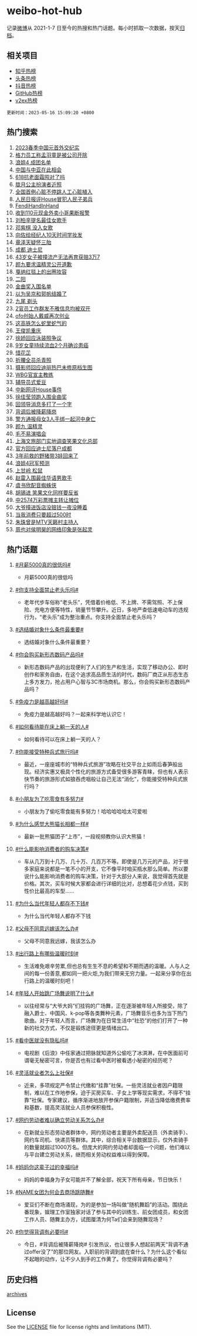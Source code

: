 # weibo-hot-hub

记录[微博](https://www.weibo.com)从 2021-1-7 日至今的热搜和热门话题。每小时抓取一次数据，按天[归档](archives)。

## 相关项目

- [知乎热榜](https://github.com/lonnyzhang423/zhihu-hot-hub)
- [头条热榜](https://github.com/lonnyzhang423/toutiao-hot-hub)
- [抖音热榜](https://github.com/lonnyzhang423/douyin-hot-hub)
- [GitHub热榜](https://github.com/lonnyzhang423/github-hot-hub)
- [v2ex热榜](https://github.com/lonnyzhang423/v2ex-hot-hub)


`更新时间：2023-05-16 15:09:20 +0800`

## 热门搜索

1. [2023春季中国元首外交纪实](https://m.weibo.cn/search?containerid=100103type%3D1%26t%3D10%26q%3D%232023%E6%98%A5%E5%AD%A3%E4%B8%AD%E5%9B%BD%E5%85%83%E9%A6%96%E5%A4%96%E4%BA%A4%E7%BA%AA%E5%AE%9E%23&stream_entry_id=51&isnewpage=1&extparam=seat%3D1%26c_type%3D51%26cate%3D10103%26dgr%3D0%26filter_type%3Drealtimehot%26stream_entry_id%3D51%26pos%3D0%26display_time%3D1684220958%26pre_seqid%3D1684220958986027223163&luicode=10000011&lfid=106003type%253D25%2526t%253D3%2526disable_hot%253D1%2526filter_type%253Drealtimehot)
1. [格力员工称孟羽童是被公司开除](https://m.weibo.cn/search?containerid=100103type%3D1%26t%3D10%26q%3D%23%E6%A0%BC%E5%8A%9B%E5%91%98%E5%B7%A5%E7%A7%B0%E5%AD%9F%E7%BE%BD%E7%AB%A5%E6%98%AF%E8%A2%AB%E5%85%AC%E5%8F%B8%E5%BC%80%E9%99%A4%23&stream_entry_id=31&isnewpage=1&extparam=seat%3D1%26realpos%3D1%26flag%3D1%26pos%3D0%26q%3D%2523%25E6%25A0%25BC%25E5%258A%259B%25E5%2591%2598%25E5%25B7%25A5%25E7%25A7%25B0%25E5%25AD%259F%25E7%25BE%25BD%25E7%25AB%25A5%25E6%2598%25AF%25E8%25A2%25AB%25E5%2585%25AC%25E5%258F%25B8%25E5%25BC%2580%25E9%2599%25A4%2523%26filter_type%3Drealtimehot%26stream_entry_id%3D31%26c_type%3D31%26cate%3D5001%26dgr%3D0%26lcate%3D5001%26band_rank%3D1%26display_time%3D1684220958%26pre_seqid%3D1684220958986027223163&luicode=10000011&lfid=106003type%253D25%2526t%253D3%2526disable_hot%253D1%2526filter_type%253Drealtimehot)
1. [浪姐4 成团名单](https://m.weibo.cn/search?containerid=100103type%3D1%26t%3D10%26q%3D%E6%B5%AA%E5%A7%904+%E6%88%90%E5%9B%A2%E5%90%8D%E5%8D%95&stream_entry_id=31&isnewpage=1&extparam=seat%3D1%26realpos%3D2%26flag%3D1%26pos%3D1%26q%3D%25E6%25B5%25AA%25E5%25A7%25904%2520%25E6%2588%2590%25E5%259B%25A2%25E5%2590%258D%25E5%258D%2595%26filter_type%3Drealtimehot%26stream_entry_id%3D31%26c_type%3D31%26cate%3D5001%26dgr%3D0%26lcate%3D5001%26band_rank%3D2%26display_time%3D1684220958%26pre_seqid%3D1684220958986027223163&luicode=10000011&lfid=106003type%253D25%2526t%253D3%2526disable_hot%253D1%2526filter_type%253Drealtimehot)
1. [中国与中亚在此相会](https://m.weibo.cn/search?containerid=100103type%3D1%26t%3D10%26q%3D%23%E4%B8%AD%E5%9B%BD%E4%B8%8E%E4%B8%AD%E4%BA%9A%E5%9C%A8%E6%AD%A4%E7%9B%B8%E4%BC%9A%23&stream_entry_id=31&isnewpage=1&extparam=seat%3D1%26realpos%3D3%26flag%3D0%26pos%3D2%26q%3D%2523%25E4%25B8%25AD%25E5%259B%25BD%25E4%25B8%258E%25E4%25B8%25AD%25E4%25BA%259A%25E5%259C%25A8%25E6%25AD%25A4%25E7%259B%25B8%25E4%25BC%259A%2523%26filter_type%3Drealtimehot%26stream_entry_id%3D31%26c_type%3D31%26cate%3D5001%26dgr%3D0%26lcate%3D5001%26band_rank%3D3%26display_time%3D1684220958%26pre_seqid%3D1684220958986027223163&luicode=10000011&lfid=106003type%253D25%2526t%253D3%2526disable_hot%253D1%2526filter_type%253Drealtimehot)
1. [618抗老面霜囤对了吗](https://m.weibo.cn/search?containerid=100103type%3D1%26t%3D10%26q%3D%23618%E6%8A%97%E8%80%81%E9%9D%A2%E9%9C%9C%E5%9B%A4%E5%AF%B9%E4%BA%86%E5%90%97%23&stream_entry_id=31&isnewpage=1&extparam=seat%3D1%26pos%3D3%26q%3D%2523618%25E6%258A%2597%25E8%2580%2581%25E9%259D%25A2%25E9%259C%259C%25E5%259B%25A4%25E5%25AF%25B9%25E4%25BA%2586%25E5%2590%2597%2523%26filter_type%3Drealtimehot%26stream_entry_id%3D31%26dgr%3D0%26c_type%3D31%26topic_ad%3D1%26cate%3D5001%26adid%3D188985%26is_ad_pos%3D1%26lcate%3D5001%26band_rank%3D4%26display_time%3D1684220958%26pre_seqid%3D1684220958986027223163&luicode=10000011&lfid=106003type%253D25%2526t%253D3%2526disable_hot%253D1%2526filter_type%253Drealtimehot)
1. [胧月公主扮演者近照](https://m.weibo.cn/search?containerid=100103type%3D1%26t%3D10%26q%3D%23%E8%83%A7%E6%9C%88%E5%85%AC%E4%B8%BB%E6%89%AE%E6%BC%94%E8%80%85%E8%BF%91%E7%85%A7%23&stream_entry_id=31&isnewpage=1&extparam=seat%3D1%26realpos%3D4%26flag%3D2%26pos%3D4%26q%3D%2523%25E8%2583%25A7%25E6%259C%2588%25E5%2585%25AC%25E4%25B8%25BB%25E6%2589%25AE%25E6%25BC%2594%25E8%2580%2585%25E8%25BF%2591%25E7%2585%25A7%2523%26filter_type%3Drealtimehot%26stream_entry_id%3D31%26c_type%3D31%26cate%3D5001%26dgr%3D0%26lcate%3D5001%26band_rank%3D4%26display_time%3D1684220958%26pre_seqid%3D1684220958986027223163&luicode=10000011&lfid=106003type%253D25%2526t%253D3%2526disable_hot%253D1%2526filter_type%253Drealtimehot)
1. [全国首例心脏不停跳人工心脏植入](https://m.weibo.cn/search?containerid=100103type%3D1%26t%3D10%26q%3D%23%E5%85%A8%E5%9B%BD%E9%A6%96%E4%BE%8B%E5%BF%83%E8%84%8F%E4%B8%8D%E5%81%9C%E8%B7%B3%E4%BA%BA%E5%B7%A5%E5%BF%83%E8%84%8F%E6%A4%8D%E5%85%A5%23&stream_entry_id=31&isnewpage=1&extparam=seat%3D1%26realpos%3D5%26flag%3D0%26pos%3D5%26q%3D%2523%25E5%2585%25A8%25E5%259B%25BD%25E9%25A6%2596%25E4%25BE%258B%25E5%25BF%2583%25E8%2584%258F%25E4%25B8%258D%25E5%2581%259C%25E8%25B7%25B3%25E4%25BA%25BA%25E5%25B7%25A5%25E5%25BF%2583%25E8%2584%258F%25E6%25A4%258D%25E5%2585%25A5%2523%26filter_type%3Drealtimehot%26stream_entry_id%3D31%26c_type%3D31%26cate%3D5001%26dgr%3D0%26lcate%3D5001%26band_rank%3D5%26display_time%3D1684220958%26pre_seqid%3D1684220958986027223163&luicode=10000011&lfid=106003type%253D25%2526t%253D3%2526disable_hot%253D1%2526filter_type%253Drealtimehot)
1. [人民日报评House冒犯人民子弟兵](https://m.weibo.cn/search?containerid=100103type%3D1%26t%3D10%26q%3D%23%E4%BA%BA%E6%B0%91%E6%97%A5%E6%8A%A5%E8%AF%84House%E5%86%92%E7%8A%AF%E4%BA%BA%E6%B0%91%E5%AD%90%E5%BC%9F%E5%85%B5%23&stream_entry_id=31&isnewpage=1&extparam=seat%3D1%26realpos%3D6%26flag%3D16%26pos%3D6%26q%3D%2523%25E4%25BA%25BA%25E6%25B0%2591%25E6%2597%25A5%25E6%258A%25A5%25E8%25AF%2584House%25E5%2586%2592%25E7%258A%25AF%25E4%25BA%25BA%25E6%25B0%2591%25E5%25AD%2590%25E5%25BC%259F%25E5%2585%25B5%2523%26filter_type%3Drealtimehot%26stream_entry_id%3D31%26c_type%3D31%26cate%3D5001%26dgr%3D0%26lcate%3D5001%26band_rank%3D6%26display_time%3D1684220958%26pre_seqid%3D1684220958986027223163&luicode=10000011&lfid=106003type%253D25%2526t%253D3%2526disable_hot%253D1%2526filter_type%253Drealtimehot)
1. [FendiHandInHand](https://m.weibo.cn/search?containerid=100103type%3D1%26t%3D10%26q%3D%23FendiHandInHand%23&stream_entry_id=31&isnewpage=1&extparam=seat%3D1%26pos%3D7%26q%3D%2523FendiHandInHand%2523%26filter_type%3Drealtimehot%26stream_entry_id%3D31%26dgr%3D0%26c_type%3D31%26topic_ad%3D1%26cate%3D5001%26adid%3D188965%26is_ad_pos%3D1%26lcate%3D5001%26band_rank%3D7%26display_time%3D1684220958%26pre_seqid%3D1684220958986027223163&luicode=10000011&lfid=106003type%253D25%2526t%253D3%2526disable_hot%253D1%2526filter_type%253Drealtimehot)
1. [收到110元现金外卖小哥果断报警](https://m.weibo.cn/search?containerid=100103type%3D1%26t%3D10%26q%3D%23%E6%94%B6%E5%88%B0110%E5%85%83%E7%8E%B0%E9%87%91%E5%A4%96%E5%8D%96%E5%B0%8F%E5%93%A5%E6%9E%9C%E6%96%AD%E6%8A%A5%E8%AD%A6%23&stream_entry_id=31&isnewpage=1&extparam=seat%3D1%26realpos%3D7%26flag%3D0%26pos%3D8%26q%3D%2523%25E6%2594%25B6%25E5%2588%25B0110%25E5%2585%2583%25E7%258E%25B0%25E9%2587%2591%25E5%25A4%2596%25E5%258D%2596%25E5%25B0%258F%25E5%2593%25A5%25E6%259E%259C%25E6%2596%25AD%25E6%258A%25A5%25E8%25AD%25A6%2523%26filter_type%3Drealtimehot%26stream_entry_id%3D31%26c_type%3D31%26cate%3D5001%26dgr%3D0%26lcate%3D5001%26band_rank%3D7%26display_time%3D1684220958%26pre_seqid%3D1684220958986027223163&luicode=10000011&lfid=106003type%253D25%2526t%253D3%2526disable_hot%253D1%2526filter_type%253Drealtimehot)
1. [刘柏辛提名最佳女歌手](https://m.weibo.cn/search?containerid=100103type%3D1%26t%3D10%26q%3D%E5%88%98%E6%9F%8F%E8%BE%9B%E6%8F%90%E5%90%8D%E6%9C%80%E4%BD%B3%E5%A5%B3%E6%AD%8C%E6%89%8B&stream_entry_id=31&isnewpage=1&extparam=seat%3D1%26realpos%3D8%26flag%3D1%26pos%3D9%26q%3D%25E5%2588%2598%25E6%259F%258F%25E8%25BE%259B%25E6%258F%2590%25E5%2590%258D%25E6%259C%2580%25E4%25BD%25B3%25E5%25A5%25B3%25E6%25AD%258C%25E6%2589%258B%26filter_type%3Drealtimehot%26stream_entry_id%3D31%26c_type%3D31%26cate%3D5001%26dgr%3D0%26lcate%3D5001%26band_rank%3D8%26display_time%3D1684220958%26pre_seqid%3D1684220958986027223163&luicode=10000011&lfid=106003type%253D25%2526t%253D3%2526disable_hot%253D1%2526filter_type%253Drealtimehot)
1. [邓紫棋 没入女歌](https://m.weibo.cn/search?containerid=100103type%3D1%26t%3D10%26q%3D%E9%82%93%E7%B4%AB%E6%A3%8B+%E6%B2%A1%E5%85%A5%E5%A5%B3%E6%AD%8C&stream_entry_id=31&isnewpage=1&extparam=seat%3D1%26realpos%3D9%26flag%3D1%26pos%3D10%26q%3D%25E9%2582%2593%25E7%25B4%25AB%25E6%25A3%258B%2520%25E6%25B2%25A1%25E5%2585%25A5%25E5%25A5%25B3%25E6%25AD%258C%26filter_type%3Drealtimehot%26stream_entry_id%3D31%26c_type%3D31%26cate%3D5001%26dgr%3D0%26lcate%3D5001%26band_rank%3D9%26display_time%3D1684220958%26pre_seqid%3D1684220958986027223163&luicode=10000011&lfid=106003type%253D25%2526t%253D3%2526disable_hot%253D1%2526filter_type%253Drealtimehot)
1. [向佐给经纪人10天时间学妆发](https://m.weibo.cn/search?containerid=100103type%3D1%26t%3D10%26q%3D%23%E5%90%91%E4%BD%90%E7%BB%99%E7%BB%8F%E7%BA%AA%E4%BA%BA10%E5%A4%A9%E6%97%B6%E9%97%B4%E5%AD%A6%E5%A6%86%E5%8F%91%23&stream_entry_id=31&isnewpage=1&extparam=seat%3D1%26realpos%3D10%26flag%3D0%26pos%3D11%26q%3D%2523%25E5%2590%2591%25E4%25BD%2590%25E7%25BB%2599%25E7%25BB%258F%25E7%25BA%25AA%25E4%25BA%25BA10%25E5%25A4%25A9%25E6%2597%25B6%25E9%2597%25B4%25E5%25AD%25A6%25E5%25A6%2586%25E5%258F%2591%2523%26filter_type%3Drealtimehot%26stream_entry_id%3D31%26c_type%3D31%26cate%3D5001%26dgr%3D0%26lcate%3D5001%26band_rank%3D10%26display_time%3D1684220958%26pre_seqid%3D1684220958986027223163&luicode=10000011&lfid=106003type%253D25%2526t%253D3%2526disable_hot%253D1%2526filter_type%253Drealtimehot)
1. [章泽天疑怀三胎](https://m.weibo.cn/search?containerid=100103type%3D1%26t%3D10%26q%3D%23%E7%AB%A0%E6%B3%BD%E5%A4%A9%E7%96%91%E6%80%80%E4%B8%89%E8%83%8E%23&stream_entry_id=31&isnewpage=1&extparam=seat%3D1%26realpos%3D11%26flag%3D1%26pos%3D12%26q%3D%2523%25E7%25AB%25A0%25E6%25B3%25BD%25E5%25A4%25A9%25E7%2596%2591%25E6%2580%2580%25E4%25B8%2589%25E8%2583%258E%2523%26filter_type%3Drealtimehot%26stream_entry_id%3D31%26c_type%3D31%26cate%3D5001%26dgr%3D0%26lcate%3D5001%26band_rank%3D11%26display_time%3D1684220958%26pre_seqid%3D1684220958986027223163&luicode=10000011&lfid=106003type%253D25%2526t%253D3%2526disable_hot%253D1%2526filter_type%253Drealtimehot)
1. [成都 迪士尼](https://m.weibo.cn/search?containerid=100103type%3D1%26t%3D10%26q%3D%E6%88%90%E9%83%BD+%E8%BF%AA%E5%A3%AB%E5%B0%BC&stream_entry_id=31&isnewpage=1&extparam=seat%3D1%26realpos%3D12%26flag%3D2%26pos%3D13%26q%3D%25E6%2588%2590%25E9%2583%25BD%2520%25E8%25BF%25AA%25E5%25A3%25AB%25E5%25B0%25BC%26filter_type%3Drealtimehot%26stream_entry_id%3D31%26c_type%3D31%26cate%3D5001%26dgr%3D0%26lcate%3D5001%26band_rank%3D12%26display_time%3D1684220958%26pre_seqid%3D1684220958986027223163&luicode=10000011&lfid=106003type%253D25%2526t%253D3%2526disable_hot%253D1%2526filter_type%253Drealtimehot)
1. [43岁女子被撞流产无法再育获赔3万7](https://m.weibo.cn/search?containerid=100103type%3D1%26t%3D10%26q%3D%2343%E5%B2%81%E5%A5%B3%E5%AD%90%E8%A2%AB%E6%92%9E%E6%B5%81%E4%BA%A7%E6%97%A0%E6%B3%95%E5%86%8D%E8%82%B2%E8%8E%B7%E8%B5%943%E4%B8%877%23&stream_entry_id=31&isnewpage=1&extparam=seat%3D1%26realpos%3D13%26flag%3D1%26pos%3D14%26q%3D%252343%25E5%25B2%2581%25E5%25A5%25B3%25E5%25AD%2590%25E8%25A2%25AB%25E6%2592%259E%25E6%25B5%2581%25E4%25BA%25A7%25E6%2597%25A0%25E6%25B3%2595%25E5%2586%258D%25E8%2582%25B2%25E8%258E%25B7%25E8%25B5%25943%25E4%25B8%25877%2523%26filter_type%3Drealtimehot%26stream_entry_id%3D31%26c_type%3D31%26cate%3D5001%26dgr%3D0%26lcate%3D5001%26band_rank%3D13%26display_time%3D1684220958%26pre_seqid%3D1684220958986027223163&luicode=10000011&lfid=106003type%253D25%2526t%253D3%2526disable_hot%253D1%2526filter_type%253Drealtimehot)
1. [颜九要求温精灵公开道歉](https://m.weibo.cn/search?containerid=100103type%3D1%26t%3D10%26q%3D%23%E9%A2%9C%E4%B9%9D%E8%A6%81%E6%B1%82%E6%B8%A9%E7%B2%BE%E7%81%B5%E5%85%AC%E5%BC%80%E9%81%93%E6%AD%89%23&stream_entry_id=31&isnewpage=1&extparam=seat%3D1%26realpos%3D14%26flag%3D0%26pos%3D15%26q%3D%2523%25E9%25A2%259C%25E4%25B9%259D%25E8%25A6%2581%25E6%25B1%2582%25E6%25B8%25A9%25E7%25B2%25BE%25E7%2581%25B5%25E5%2585%25AC%25E5%25BC%2580%25E9%2581%2593%25E6%25AD%2589%2523%26filter_type%3Drealtimehot%26stream_entry_id%3D31%26c_type%3D31%26cate%3D5001%26dgr%3D0%26lcate%3D5001%26band_rank%3D14%26display_time%3D1684220958%26pre_seqid%3D1684220958986027223163&luicode=10000011&lfid=106003type%253D25%2526t%253D3%2526disable_hot%253D1%2526filter_type%253Drealtimehot)
1. [戛纳红毯上的出圈妆容](https://m.weibo.cn/search?containerid=100103type%3D1%26t%3D10%26q%3D%23%E6%88%9B%E7%BA%B3%E7%BA%A2%E6%AF%AF%E4%B8%8A%E7%9A%84%E5%87%BA%E5%9C%88%E5%A6%86%E5%AE%B9%23&stream_entry_id=31&isnewpage=1&extparam=seat%3D1%26realpos%3D15%26flag%3D0%26pos%3D16%26q%3D%2523%25E6%2588%259B%25E7%25BA%25B3%25E7%25BA%25A2%25E6%25AF%25AF%25E4%25B8%258A%25E7%259A%2584%25E5%2587%25BA%25E5%259C%2588%25E5%25A6%2586%25E5%25AE%25B9%2523%26filter_type%3Drealtimehot%26stream_entry_id%3D31%26c_type%3D31%26cate%3D5001%26adid%3D189407%26dgr%3D0%26lcate%3D5001%26band_rank%3D15%26display_time%3D1684220958%26pre_seqid%3D1684220958986027223163&luicode=10000011&lfid=106003type%253D25%2526t%253D3%2526disable_hot%253D1%2526filter_type%253Drealtimehot)
1. [二阳](https://m.weibo.cn/search?containerid=100103type%3D1%26t%3D10%26q%3D%E4%BA%8C%E9%98%B3&stream_entry_id=31&isnewpage=1&extparam=seat%3D1%26realpos%3D16%26flag%3D0%26pos%3D17%26q%3D%25E4%25BA%258C%25E9%2598%25B3%26filter_type%3Drealtimehot%26stream_entry_id%3D31%26c_type%3D31%26cate%3D5001%26dgr%3D0%26lcate%3D5001%26band_rank%3D16%26display_time%3D1684220958%26pre_seqid%3D1684220958986027223163&luicode=10000011&lfid=106003type%253D25%2526t%253D3%2526disable_hot%253D1%2526filter_type%253Drealtimehot)
1. [金曲奖入围名单](https://m.weibo.cn/search?containerid=100103type%3D1%26t%3D10%26q%3D%E9%87%91%E6%9B%B2%E5%A5%96%E5%85%A5%E5%9B%B4%E5%90%8D%E5%8D%95&stream_entry_id=31&isnewpage=1&extparam=seat%3D1%26realpos%3D17%26flag%3D0%26pos%3D18%26q%3D%25E9%2587%2591%25E6%259B%25B2%25E5%25A5%2596%25E5%2585%25A5%25E5%259B%25B4%25E5%2590%258D%25E5%258D%2595%26filter_type%3Drealtimehot%26stream_entry_id%3D31%26c_type%3D31%26cate%3D5001%26dgr%3D0%26lcate%3D5001%26band_rank%3D17%26display_time%3D1684220958%26pre_seqid%3D1684220958986027223163&luicode=10000011&lfid=106003type%253D25%2526t%253D3%2526disable_hot%253D1%2526filter_type%253Drealtimehot)
1. [以为吴京和郭帆结婚了](https://m.weibo.cn/search?containerid=100103type%3D1%26t%3D10%26q%3D%23%E4%BB%A5%E4%B8%BA%E5%90%B4%E4%BA%AC%E5%92%8C%E9%83%AD%E5%B8%86%E7%BB%93%E5%A9%9A%E4%BA%86%23&stream_entry_id=31&isnewpage=1&extparam=seat%3D1%26realpos%3D18%26flag%3D0%26pos%3D19%26q%3D%2523%25E4%25BB%25A5%25E4%25B8%25BA%25E5%2590%25B4%25E4%25BA%25AC%25E5%2592%258C%25E9%2583%25AD%25E5%25B8%2586%25E7%25BB%2593%25E5%25A9%259A%25E4%25BA%2586%2523%26filter_type%3Drealtimehot%26stream_entry_id%3D31%26c_type%3D31%26cate%3D5001%26dgr%3D0%26lcate%3D5001%26band_rank%3D18%26display_time%3D1684220958%26pre_seqid%3D1684220958986027223163&luicode=10000011&lfid=106003type%253D25%2526t%253D3%2526disable_hot%253D1%2526filter_type%253Drealtimehot)
1. [九尾 剃头](https://m.weibo.cn/search?containerid=100103type%3D1%26t%3D10%26q%3D%E4%B9%9D%E5%B0%BE+%E5%89%83%E5%A4%B4&stream_entry_id=31&isnewpage=1&extparam=seat%3D1%26realpos%3D19%26flag%3D0%26pos%3D20%26q%3D%25E4%25B9%259D%25E5%25B0%25BE%2520%25E5%2589%2583%25E5%25A4%25B4%26filter_type%3Drealtimehot%26stream_entry_id%3D31%26c_type%3D31%26cate%3D5001%26dgr%3D0%26lcate%3D5001%26band_rank%3D19%26display_time%3D1684220958%26pre_seqid%3D1684220958986027223163&luicode=10000011&lfid=106003type%253D25%2526t%253D3%2526disable_hot%253D1%2526filter_type%253Drealtimehot)
1. [2官员工作群发不雅信息均被双开](https://m.weibo.cn/search?containerid=100103type%3D1%26t%3D10%26q%3D%232%E5%AE%98%E5%91%98%E5%B7%A5%E4%BD%9C%E7%BE%A4%E5%8F%91%E4%B8%8D%E9%9B%85%E4%BF%A1%E6%81%AF%E5%9D%87%E8%A2%AB%E5%8F%8C%E5%BC%80%23&stream_entry_id=31&isnewpage=1&extparam=seat%3D1%26realpos%3D20%26flag%3D0%26pos%3D21%26q%3D%25232%25E5%25AE%2598%25E5%2591%2598%25E5%25B7%25A5%25E4%25BD%259C%25E7%25BE%25A4%25E5%258F%2591%25E4%25B8%258D%25E9%259B%2585%25E4%25BF%25A1%25E6%2581%25AF%25E5%259D%2587%25E8%25A2%25AB%25E5%258F%258C%25E5%25BC%2580%2523%26filter_type%3Drealtimehot%26stream_entry_id%3D31%26c_type%3D31%26cate%3D5001%26dgr%3D0%26lcate%3D5001%26band_rank%3D20%26display_time%3D1684220958%26pre_seqid%3D1684220958986027223163&luicode=10000011&lfid=106003type%253D25%2526t%253D3%2526disable_hot%253D1%2526filter_type%253Drealtimehot)
1. [ofo创始人戴威再次创业](https://m.weibo.cn/search?containerid=100103type%3D1%26t%3D10%26q%3D%23ofo%E5%88%9B%E5%A7%8B%E4%BA%BA%E6%88%B4%E5%A8%81%E5%86%8D%E6%AC%A1%E5%88%9B%E4%B8%9A%23&stream_entry_id=31&isnewpage=1&extparam=seat%3D1%26realpos%3D21%26flag%3D1%26pos%3D22%26q%3D%2523ofo%25E5%2588%259B%25E5%25A7%258B%25E4%25BA%25BA%25E6%2588%25B4%25E5%25A8%2581%25E5%2586%258D%25E6%25AC%25A1%25E5%2588%259B%25E4%25B8%259A%2523%26filter_type%3Drealtimehot%26stream_entry_id%3D31%26c_type%3D31%26cate%3D5001%26dgr%3D0%26lcate%3D5001%26band_rank%3D21%26display_time%3D1684220958%26pre_seqid%3D1684220958986027223163&luicode=10000011&lfid=106003type%253D25%2526t%253D3%2526disable_hot%253D1%2526filter_type%253Drealtimehot)
1. [这高铁怎么蛇里蛇气的](https://m.weibo.cn/search?containerid=100103type%3D1%26t%3D10%26q%3D%23%E8%BF%99%E9%AB%98%E9%93%81%E6%80%8E%E4%B9%88%E8%9B%87%E9%87%8C%E8%9B%87%E6%B0%94%E7%9A%84%23&stream_entry_id=31&isnewpage=1&extparam=seat%3D1%26realpos%3D22%26flag%3D2%26pos%3D23%26q%3D%2523%25E8%25BF%2599%25E9%25AB%2598%25E9%2593%2581%25E6%2580%258E%25E4%25B9%2588%25E8%259B%2587%25E9%2587%258C%25E8%259B%2587%25E6%25B0%2594%25E7%259A%2584%2523%26filter_type%3Drealtimehot%26stream_entry_id%3D31%26c_type%3D31%26cate%3D5001%26dgr%3D0%26lcate%3D5001%26band_rank%3D22%26display_time%3D1684220958%26pre_seqid%3D1684220958986027223163&luicode=10000011&lfid=106003type%253D25%2526t%253D3%2526disable_hot%253D1%2526filter_type%253Drealtimehot)
1. [王俊凯重庆](https://m.weibo.cn/search?containerid=100103type%3D1%26t%3D10%26q%3D%23%E7%8E%8B%E4%BF%8A%E5%87%AF%E9%87%8D%E5%BA%86%23&stream_entry_id=31&isnewpage=1&extparam=seat%3D1%26realpos%3D23%26flag%3D1%26pos%3D24%26q%3D%2523%25E7%258E%258B%25E4%25BF%258A%25E5%2587%25AF%25E9%2587%258D%25E5%25BA%2586%2523%26filter_type%3Drealtimehot%26stream_entry_id%3D31%26c_type%3D31%26cate%3D5001%26dgr%3D0%26lcate%3D5001%26band_rank%3D23%26display_time%3D1684220958%26pre_seqid%3D1684220958986027223163&luicode=10000011&lfid=106003type%253D25%2526t%253D3%2526disable_hot%253D1%2526filter_type%253Drealtimehot)
1. [徐娇回应泳装照争议](https://m.weibo.cn/search?containerid=100103type%3D1%26t%3D10%26q%3D%23%E5%BE%90%E5%A8%87%E5%9B%9E%E5%BA%94%E6%B3%B3%E8%A3%85%E7%85%A7%E4%BA%89%E8%AE%AE%23&stream_entry_id=31&isnewpage=1&extparam=seat%3D1%26realpos%3D24%26flag%3D1%26pos%3D25%26q%3D%2523%25E5%25BE%2590%25E5%25A8%2587%25E5%259B%259E%25E5%25BA%2594%25E6%25B3%25B3%25E8%25A3%2585%25E7%2585%25A7%25E4%25BA%2589%25E8%25AE%25AE%2523%26filter_type%3Drealtimehot%26stream_entry_id%3D31%26c_type%3D31%26cate%3D5001%26dgr%3D0%26lcate%3D5001%26band_rank%3D24%26display_time%3D1684220958%26pre_seqid%3D1684220958986027223163&luicode=10000011&lfid=106003type%253D25%2526t%253D3%2526disable_hot%253D1%2526filter_type%253Drealtimehot)
1. [9岁女童持续流血2个月确诊患癌](https://m.weibo.cn/search?containerid=100103type%3D1%26t%3D10%26q%3D%239%E5%B2%81%E5%A5%B3%E7%AB%A5%E6%8C%81%E7%BB%AD%E6%B5%81%E8%A1%802%E4%B8%AA%E6%9C%88%E7%A1%AE%E8%AF%8A%E6%82%A3%E7%99%8C%23&stream_entry_id=31&isnewpage=1&extparam=seat%3D1%26realpos%3D25%26flag%3D1%26pos%3D26%26q%3D%25239%25E5%25B2%2581%25E5%25A5%25B3%25E7%25AB%25A5%25E6%258C%2581%25E7%25BB%25AD%25E6%25B5%2581%25E8%25A1%25802%25E4%25B8%25AA%25E6%259C%2588%25E7%25A1%25AE%25E8%25AF%258A%25E6%2582%25A3%25E7%2599%258C%2523%26filter_type%3Drealtimehot%26stream_entry_id%3D31%26c_type%3D31%26cate%3D5001%26dgr%3D0%26lcate%3D5001%26band_rank%3D25%26display_time%3D1684220958%26pre_seqid%3D1684220958986027223163&luicode=10000011&lfid=106003type%253D25%2526t%253D3%2526disable_hot%253D1%2526filter_type%253Drealtimehot)
1. [惜花芷](https://m.weibo.cn/search?containerid=100103type%3D1%26t%3D10%26q%3D%E6%83%9C%E8%8A%B1%E8%8A%B7&stream_entry_id=31&isnewpage=1&extparam=seat%3D1%26realpos%3D26%26flag%3D1%26pos%3D27%26q%3D%25E6%2583%259C%25E8%258A%25B1%25E8%258A%25B7%26filter_type%3Drealtimehot%26stream_entry_id%3D31%26c_type%3D31%26cate%3D5001%26dgr%3D0%26lcate%3D5001%26band_rank%3D26%26display_time%3D1684220958%26pre_seqid%3D1684220958986027223163&luicode=10000011&lfid=106003type%253D25%2526t%253D3%2526disable_hot%253D1%2526filter_type%253Drealtimehot)
1. [折腰全员杀青照](https://m.weibo.cn/search?containerid=100103type%3D1%26t%3D10%26q%3D%23%E6%8A%98%E8%85%B0%E5%85%A8%E5%91%98%E6%9D%80%E9%9D%92%E7%85%A7%23&stream_entry_id=31&isnewpage=1&extparam=seat%3D1%26realpos%3D27%26flag%3D1%26pos%3D28%26q%3D%2523%25E6%258A%2598%25E8%2585%25B0%25E5%2585%25A8%25E5%2591%2598%25E6%259D%2580%25E9%259D%2592%25E7%2585%25A7%2523%26filter_type%3Drealtimehot%26stream_entry_id%3D31%26c_type%3D31%26cate%3D5001%26dgr%3D0%26lcate%3D5001%26band_rank%3D27%26display_time%3D1684220958%26pre_seqid%3D1684220958986027223163&luicode=10000011&lfid=106003type%253D25%2526t%253D3%2526disable_hot%253D1%2526filter_type%253Drealtimehot)
1. [摄影师回应迪丽热巴未修原档生图](https://m.weibo.cn/search?containerid=100103type%3D1%26t%3D10%26q%3D%23%E6%91%84%E5%BD%B1%E5%B8%88%E5%9B%9E%E5%BA%94%E8%BF%AA%E4%B8%BD%E7%83%AD%E5%B7%B4%E6%9C%AA%E4%BF%AE%E5%8E%9F%E6%A1%A3%E7%94%9F%E5%9B%BE%23&stream_entry_id=31&isnewpage=1&extparam=seat%3D1%26realpos%3D28%26flag%3D0%26pos%3D29%26q%3D%2523%25E6%2591%2584%25E5%25BD%25B1%25E5%25B8%2588%25E5%259B%259E%25E5%25BA%2594%25E8%25BF%25AA%25E4%25B8%25BD%25E7%2583%25AD%25E5%25B7%25B4%25E6%259C%25AA%25E4%25BF%25AE%25E5%258E%259F%25E6%25A1%25A3%25E7%2594%259F%25E5%259B%25BE%2523%26filter_type%3Drealtimehot%26stream_entry_id%3D31%26c_type%3D31%26cate%3D5001%26dgr%3D0%26lcate%3D5001%26band_rank%3D28%26display_time%3D1684220958%26pre_seqid%3D1684220958986027223163&luicode=10000011&lfid=106003type%253D25%2526t%253D3%2526disable_hot%253D1%2526filter_type%253Drealtimehot)
1. [WBG官宣主教练](https://m.weibo.cn/search?containerid=100103type%3D1%26t%3D10%26q%3D%23WBG%E5%AE%98%E5%AE%A3%E4%B8%BB%E6%95%99%E7%BB%83%23&stream_entry_id=31&isnewpage=1&extparam=seat%3D1%26realpos%3D29%26flag%3D0%26pos%3D30%26q%3D%2523WBG%25E5%25AE%2598%25E5%25AE%25A3%25E4%25B8%25BB%25E6%2595%2599%25E7%25BB%2583%2523%26filter_type%3Drealtimehot%26stream_entry_id%3D31%26c_type%3D31%26cate%3D5001%26dgr%3D0%26lcate%3D5001%26band_rank%3D29%26display_time%3D1684220958%26pre_seqid%3D1684220958986027223163&luicode=10000011&lfid=106003type%253D25%2526t%253D3%2526disable_hot%253D1%2526filter_type%253Drealtimehot)
1. [辅导员式爱豆](https://m.weibo.cn/search?containerid=100103type%3D1%26t%3D10%26q%3D%23%E8%BE%85%E5%AF%BC%E5%91%98%E5%BC%8F%E7%88%B1%E8%B1%86%23&stream_entry_id=31&isnewpage=1&extparam=seat%3D1%26realpos%3D30%26flag%3D0%26pos%3D31%26q%3D%2523%25E8%25BE%2585%25E5%25AF%25BC%25E5%2591%2598%25E5%25BC%258F%25E7%2588%25B1%25E8%25B1%2586%2523%26filter_type%3Drealtimehot%26stream_entry_id%3D31%26c_type%3D31%26cate%3D5001%26dgr%3D0%26lcate%3D5001%26band_rank%3D30%26display_time%3D1684220958%26pre_seqid%3D1684220958986027223163&luicode=10000011&lfid=106003type%253D25%2526t%253D3%2526disable_hot%253D1%2526filter_type%253Drealtimehot)
1. [中新网评House事件](https://m.weibo.cn/search?containerid=100103type%3D1%26t%3D10%26q%3D%23%E4%B8%AD%E6%96%B0%E7%BD%91%E8%AF%84House%E4%BA%8B%E4%BB%B6%23&stream_entry_id=31&isnewpage=1&extparam=seat%3D1%26realpos%3D31%26flag%3D1%26pos%3D32%26q%3D%2523%25E4%25B8%25AD%25E6%2596%25B0%25E7%25BD%2591%25E8%25AF%2584House%25E4%25BA%258B%25E4%25BB%25B6%2523%26filter_type%3Drealtimehot%26stream_entry_id%3D31%26c_type%3D31%26cate%3D5001%26dgr%3D0%26lcate%3D5001%26band_rank%3D31%26display_time%3D1684220958%26pre_seqid%3D1684220958986027223163&luicode=10000011&lfid=106003type%253D25%2526t%253D3%2526disable_hot%253D1%2526filter_type%253Drealtimehot)
1. [徐佳莹领跑入围金曲奖](https://m.weibo.cn/search?containerid=100103type%3D1%26t%3D10%26q%3D%E5%BE%90%E4%BD%B3%E8%8E%B9%E9%A2%86%E8%B7%91%E5%85%A5%E5%9B%B4%E9%87%91%E6%9B%B2%E5%A5%96&stream_entry_id=31&isnewpage=1&extparam=seat%3D1%26realpos%3D32%26flag%3D1%26pos%3D33%26q%3D%25E5%25BE%2590%25E4%25BD%25B3%25E8%258E%25B9%25E9%25A2%2586%25E8%25B7%2591%25E5%2585%25A5%25E5%259B%25B4%25E9%2587%2591%25E6%259B%25B2%25E5%25A5%2596%26filter_type%3Drealtimehot%26stream_entry_id%3D31%26c_type%3D31%26cate%3D5001%26dgr%3D0%26lcate%3D5001%26band_rank%3D32%26display_time%3D1684220958%26pre_seqid%3D1684220958986027223163&luicode=10000011&lfid=106003type%253D25%2526t%253D3%2526disable_hot%253D1%2526filter_type%253Drealtimehot)
1. [回领导消息多打了一个字](https://m.weibo.cn/search?containerid=100103type%3D1%26t%3D10%26q%3D%23%E5%9B%9E%E9%A2%86%E5%AF%BC%E6%B6%88%E6%81%AF%E5%A4%9A%E6%89%93%E4%BA%86%E4%B8%80%E4%B8%AA%E5%AD%97%23&stream_entry_id=31&isnewpage=1&extparam=seat%3D1%26realpos%3D33%26flag%3D0%26pos%3D34%26q%3D%2523%25E5%259B%259E%25E9%25A2%2586%25E5%25AF%25BC%25E6%25B6%2588%25E6%2581%25AF%25E5%25A4%259A%25E6%2589%2593%25E4%25BA%2586%25E4%25B8%2580%25E4%25B8%25AA%25E5%25AD%2597%2523%26filter_type%3Drealtimehot%26stream_entry_id%3D31%26c_type%3D31%26cate%3D5001%26dgr%3D0%26lcate%3D5001%26band_rank%3D33%26display_time%3D1684220958%26pre_seqid%3D1684220958986027223163&luicode=10000011&lfid=106003type%253D25%2526t%253D3%2526disable_hot%253D1%2526filter_type%253Drealtimehot)
1. [背调后被降薪降岗](https://m.weibo.cn/search?containerid=100103type%3D1%26t%3D10%26q%3D%23%E8%83%8C%E8%B0%83%E5%90%8E%E8%A2%AB%E9%99%8D%E8%96%AA%E9%99%8D%E5%B2%97%23&stream_entry_id=31&isnewpage=1&extparam=seat%3D1%26realpos%3D34%26flag%3D0%26pos%3D35%26q%3D%2523%25E8%2583%258C%25E8%25B0%2583%25E5%2590%258E%25E8%25A2%25AB%25E9%2599%258D%25E8%2596%25AA%25E9%2599%258D%25E5%25B2%2597%2523%26filter_type%3Drealtimehot%26stream_entry_id%3D31%26c_type%3D31%26cate%3D5001%26dgr%3D0%26lcate%3D5001%26band_rank%3D34%26display_time%3D1684220958%26pre_seqid%3D1684220958986027223163&luicode=10000011&lfid=106003type%253D25%2526t%253D3%2526disable_hot%253D1%2526filter_type%253Drealtimehot)
1. [警方通报母女3人手绑一起河中身亡](https://m.weibo.cn/search?containerid=100103type%3D1%26t%3D10%26q%3D%23%E8%AD%A6%E6%96%B9%E9%80%9A%E6%8A%A5%E6%AF%8D%E5%A5%B33%E4%BA%BA%E6%89%8B%E7%BB%91%E4%B8%80%E8%B5%B7%E6%B2%B3%E4%B8%AD%E8%BA%AB%E4%BA%A1%23&stream_entry_id=31&isnewpage=1&extparam=seat%3D1%26realpos%3D35%26flag%3D0%26pos%3D36%26q%3D%2523%25E8%25AD%25A6%25E6%2596%25B9%25E9%2580%259A%25E6%258A%25A5%25E6%25AF%258D%25E5%25A5%25B33%25E4%25BA%25BA%25E6%2589%258B%25E7%25BB%2591%25E4%25B8%2580%25E8%25B5%25B7%25E6%25B2%25B3%25E4%25B8%25AD%25E8%25BA%25AB%25E4%25BA%25A1%2523%26filter_type%3Drealtimehot%26stream_entry_id%3D31%26c_type%3D31%26cate%3D5001%26dgr%3D0%26lcate%3D5001%26band_rank%3D35%26display_time%3D1684220958%26pre_seqid%3D1684220958986027223163&luicode=10000011&lfid=106003type%253D25%2526t%253D3%2526disable_hot%253D1%2526filter_type%253Drealtimehot)
1. [颜九 温精灵](https://m.weibo.cn/search?containerid=100103type%3D1%26t%3D10%26q%3D%E9%A2%9C%E4%B9%9D+%E6%B8%A9%E7%B2%BE%E7%81%B5&stream_entry_id=31&isnewpage=1&extparam=seat%3D1%26realpos%3D36%26flag%3D0%26pos%3D37%26q%3D%25E9%25A2%259C%25E4%25B9%259D%2520%25E6%25B8%25A9%25E7%25B2%25BE%25E7%2581%25B5%26filter_type%3Drealtimehot%26stream_entry_id%3D31%26c_type%3D31%26cate%3D5001%26dgr%3D0%26lcate%3D5001%26band_rank%3D36%26display_time%3D1684220958%26pre_seqid%3D1684220958986027223163&luicode=10000011&lfid=106003type%253D25%2526t%253D3%2526disable_hot%253D1%2526filter_type%253Drealtimehot)
1. [毛不易演唱会](https://m.weibo.cn/search?containerid=100103type%3D1%26t%3D10%26q%3D%E6%AF%9B%E4%B8%8D%E6%98%93%E6%BC%94%E5%94%B1%E4%BC%9A&stream_entry_id=31&isnewpage=1&extparam=seat%3D1%26realpos%3D37%26flag%3D1%26pos%3D38%26q%3D%25E6%25AF%259B%25E4%25B8%258D%25E6%2598%2593%25E6%25BC%2594%25E5%2594%25B1%25E4%25BC%259A%26filter_type%3Drealtimehot%26stream_entry_id%3D31%26c_type%3D31%26cate%3D5001%26dgr%3D0%26lcate%3D5001%26band_rank%3D37%26display_time%3D1684220958%26pre_seqid%3D1684220958986027223163&luicode=10000011&lfid=106003type%253D25%2526t%253D3%2526disable_hot%253D1%2526filter_type%253Drealtimehot)
1. [上海文旅部门实地调查笑果文化总部](https://m.weibo.cn/search?containerid=100103type%3D1%26t%3D10%26q%3D%23%E4%B8%8A%E6%B5%B7%E6%96%87%E6%97%85%E9%83%A8%E9%97%A8%E5%AE%9E%E5%9C%B0%E8%B0%83%E6%9F%A5%E7%AC%91%E6%9E%9C%E6%96%87%E5%8C%96%E6%80%BB%E9%83%A8%23&stream_entry_id=31&isnewpage=1&extparam=seat%3D1%26realpos%3D38%26flag%3D0%26pos%3D39%26q%3D%2523%25E4%25B8%258A%25E6%25B5%25B7%25E6%2596%2587%25E6%2597%2585%25E9%2583%25A8%25E9%2597%25A8%25E5%25AE%259E%25E5%259C%25B0%25E8%25B0%2583%25E6%259F%25A5%25E7%25AC%2591%25E6%259E%259C%25E6%2596%2587%25E5%258C%2596%25E6%2580%25BB%25E9%2583%25A8%2523%26filter_type%3Drealtimehot%26stream_entry_id%3D31%26c_type%3D31%26cate%3D5001%26dgr%3D0%26lcate%3D5001%26band_rank%3D38%26display_time%3D1684220958%26pre_seqid%3D1684220958986027223163&luicode=10000011&lfid=106003type%253D25%2526t%253D3%2526disable_hot%253D1%2526filter_type%253Drealtimehot)
1. [官方回应迪士尼落户成都](https://m.weibo.cn/search?containerid=100103type%3D1%26t%3D10%26q%3D%23%E5%AE%98%E6%96%B9%E5%9B%9E%E5%BA%94%E8%BF%AA%E5%A3%AB%E5%B0%BC%E8%90%BD%E6%88%B7%E6%88%90%E9%83%BD%23&stream_entry_id=31&isnewpage=1&extparam=seat%3D1%26realpos%3D39%26flag%3D0%26pos%3D40%26q%3D%2523%25E5%25AE%2598%25E6%2596%25B9%25E5%259B%259E%25E5%25BA%2594%25E8%25BF%25AA%25E5%25A3%25AB%25E5%25B0%25BC%25E8%2590%25BD%25E6%2588%25B7%25E6%2588%2590%25E9%2583%25BD%2523%26filter_type%3Drealtimehot%26stream_entry_id%3D31%26c_type%3D31%26cate%3D5001%26dgr%3D0%26lcate%3D5001%26band_rank%3D39%26display_time%3D1684220958%26pre_seqid%3D1684220958986027223163&luicode=10000011&lfid=106003type%253D25%2526t%253D3%2526disable_hot%253D1%2526filter_type%253Drealtimehot)
1. [3年前救的野猪带3娃回来了](https://m.weibo.cn/search?containerid=100103type%3D1%26t%3D10%26q%3D%233%E5%B9%B4%E5%89%8D%E6%95%91%E7%9A%84%E9%87%8E%E7%8C%AA%E5%B8%A63%E5%A8%83%E5%9B%9E%E6%9D%A5%E4%BA%86%23&stream_entry_id=31&isnewpage=1&extparam=seat%3D1%26realpos%3D40%26flag%3D0%26pos%3D41%26q%3D%25233%25E5%25B9%25B4%25E5%2589%258D%25E6%2595%2591%25E7%259A%2584%25E9%2587%258E%25E7%258C%25AA%25E5%25B8%25A63%25E5%25A8%2583%25E5%259B%259E%25E6%259D%25A5%25E4%25BA%2586%2523%26filter_type%3Drealtimehot%26stream_entry_id%3D31%26c_type%3D31%26cate%3D5001%26dgr%3D0%26lcate%3D5001%26band_rank%3D40%26display_time%3D1684220958%26pre_seqid%3D1684220958986027223163&luicode=10000011&lfid=106003type%253D25%2526t%253D3%2526disable_hot%253D1%2526filter_type%253Drealtimehot)
1. [浪姐4冠军预测](https://m.weibo.cn/search?containerid=100103type%3D1%26t%3D10%26q%3D%23%E6%B5%AA%E5%A7%904%E5%86%A0%E5%86%9B%E9%A2%84%E6%B5%8B%23&stream_entry_id=31&isnewpage=1&extparam=seat%3D1%26realpos%3D41%26flag%3D1%26pos%3D42%26q%3D%2523%25E6%25B5%25AA%25E5%25A7%25904%25E5%2586%25A0%25E5%2586%259B%25E9%25A2%2584%25E6%25B5%258B%2523%26filter_type%3Drealtimehot%26stream_entry_id%3D31%26c_type%3D31%26cate%3D5001%26dgr%3D0%26lcate%3D5001%26band_rank%3D41%26display_time%3D1684220958%26pre_seqid%3D1684220958986027223163&luicode=10000011&lfid=106003type%253D25%2526t%253D3%2526disable_hot%253D1%2526filter_type%253Drealtimehot)
1. [上甘岭 松鼠](https://m.weibo.cn/search?containerid=100103type%3D1%26t%3D10%26q%3D%E4%B8%8A%E7%94%98%E5%B2%AD+%E6%9D%BE%E9%BC%A0&stream_entry_id=31&isnewpage=1&extparam=seat%3D1%26realpos%3D42%26flag%3D1%26pos%3D43%26q%3D%25E4%25B8%258A%25E7%2594%2598%25E5%25B2%25AD%2520%25E6%259D%25BE%25E9%25BC%25A0%26filter_type%3Drealtimehot%26stream_entry_id%3D31%26c_type%3D31%26cate%3D5001%26dgr%3D0%26lcate%3D5001%26band_rank%3D42%26display_time%3D1684220958%26pre_seqid%3D1684220958986027223163&luicode=10000011&lfid=106003type%253D25%2526t%253D3%2526disable_hot%253D1%2526filter_type%253Drealtimehot)
1. [赵雷入围最佳华语男歌手](https://m.weibo.cn/search?containerid=100103type%3D1%26t%3D10%26q%3D%E8%B5%B5%E9%9B%B7%E5%85%A5%E5%9B%B4%E6%9C%80%E4%BD%B3%E5%8D%8E%E8%AF%AD%E7%94%B7%E6%AD%8C%E6%89%8B&stream_entry_id=31&isnewpage=1&extparam=seat%3D1%26realpos%3D43%26flag%3D1%26pos%3D44%26q%3D%25E8%25B5%25B5%25E9%259B%25B7%25E5%2585%25A5%25E5%259B%25B4%25E6%259C%2580%25E4%25BD%25B3%25E5%258D%258E%25E8%25AF%25AD%25E7%2594%25B7%25E6%25AD%258C%25E6%2589%258B%26filter_type%3Drealtimehot%26stream_entry_id%3D31%26c_type%3D31%26cate%3D5001%26dgr%3D0%26lcate%3D5001%26band_rank%3D43%26display_time%3D1684220958%26pre_seqid%3D1684220958986027223163&luicode=10000011&lfid=106003type%253D25%2526t%253D3%2526disable_hot%253D1%2526filter_type%253Drealtimehot)
1. [虞书欣配音蜘蛛侠](https://m.weibo.cn/search?containerid=100103type%3D1%26t%3D10%26q%3D%23%E8%99%9E%E4%B9%A6%E6%AC%A3%E9%85%8D%E9%9F%B3%E8%9C%98%E8%9B%9B%E4%BE%A0%23&stream_entry_id=31&isnewpage=1&extparam=seat%3D1%26realpos%3D44%26flag%3D1%26pos%3D45%26q%3D%2523%25E8%2599%259E%25E4%25B9%25A6%25E6%25AC%25A3%25E9%2585%258D%25E9%259F%25B3%25E8%259C%2598%25E8%259B%259B%25E4%25BE%25A0%2523%26filter_type%3Drealtimehot%26stream_entry_id%3D31%26c_type%3D31%26cate%3D5001%26dgr%3D0%26lcate%3D5001%26band_rank%3D44%26display_time%3D1684220958%26pre_seqid%3D1684220958986027223163&luicode=10000011&lfid=106003type%253D25%2526t%253D3%2526disable_hot%253D1%2526filter_type%253Drealtimehot)
1. [胡锡进 笑果文化同样要反省](https://m.weibo.cn/search?containerid=100103type%3D1%26t%3D10%26q%3D%E8%83%A1%E9%94%A1%E8%BF%9B+%E7%AC%91%E6%9E%9C%E6%96%87%E5%8C%96%E5%90%8C%E6%A0%B7%E8%A6%81%E5%8F%8D%E7%9C%81&stream_entry_id=31&isnewpage=1&extparam=seat%3D1%26realpos%3D45%26flag%3D0%26pos%3D46%26q%3D%25E8%2583%25A1%25E9%2594%25A1%25E8%25BF%259B%2520%25E7%25AC%2591%25E6%259E%259C%25E6%2596%2587%25E5%258C%2596%25E5%2590%258C%25E6%25A0%25B7%25E8%25A6%2581%25E5%258F%258D%25E7%259C%2581%26filter_type%3Drealtimehot%26stream_entry_id%3D31%26c_type%3D31%26cate%3D5001%26dgr%3D0%26lcate%3D5001%26band_rank%3D45%26display_time%3D1684220958%26pre_seqid%3D1684220958986027223163&luicode=10000011&lfid=106003type%253D25%2526t%253D3%2526disable_hot%253D1%2526filter_type%253Drealtimehot)
1. [中2574万彩票摊主转让摊位](https://m.weibo.cn/search?containerid=100103type%3D1%26t%3D10%26q%3D%23%E4%B8%AD2574%E4%B8%87%E5%BD%A9%E7%A5%A8%E6%91%8A%E4%B8%BB%E8%BD%AC%E8%AE%A9%E6%91%8A%E4%BD%8D%23&stream_entry_id=31&isnewpage=1&extparam=seat%3D1%26realpos%3D46%26flag%3D0%26pos%3D47%26q%3D%2523%25E4%25B8%25AD2574%25E4%25B8%2587%25E5%25BD%25A9%25E7%25A5%25A8%25E6%2591%258A%25E4%25B8%25BB%25E8%25BD%25AC%25E8%25AE%25A9%25E6%2591%258A%25E4%25BD%258D%2523%26filter_type%3Drealtimehot%26stream_entry_id%3D31%26c_type%3D31%26cate%3D5001%26dgr%3D0%26lcate%3D5001%26band_rank%3D46%26display_time%3D1684220958%26pre_seqid%3D1684220958986027223163&luicode=10000011&lfid=106003type%253D25%2526t%253D3%2526disable_hot%253D1%2526filter_type%253Drealtimehot)
1. [大爷撞进饭店没赔钱一夜没睡着](https://m.weibo.cn/search?containerid=100103type%3D1%26t%3D10%26q%3D%23%E5%A4%A7%E7%88%B7%E6%92%9E%E8%BF%9B%E9%A5%AD%E5%BA%97%E6%B2%A1%E8%B5%94%E9%92%B1%E4%B8%80%E5%A4%9C%E6%B2%A1%E7%9D%A1%E7%9D%80%23&stream_entry_id=31&isnewpage=1&extparam=seat%3D1%26realpos%3D47%26flag%3D0%26pos%3D48%26q%3D%2523%25E5%25A4%25A7%25E7%2588%25B7%25E6%2592%259E%25E8%25BF%259B%25E9%25A5%25AD%25E5%25BA%2597%25E6%25B2%25A1%25E8%25B5%2594%25E9%2592%25B1%25E4%25B8%2580%25E5%25A4%259C%25E6%25B2%25A1%25E7%259D%25A1%25E7%259D%2580%2523%26filter_type%3Drealtimehot%26stream_entry_id%3D31%26c_type%3D31%26cate%3D5001%26dgr%3D0%26lcate%3D5001%26band_rank%3D47%26display_time%3D1684220958%26pre_seqid%3D1684220958986027223163&luicode=10000011&lfid=106003type%253D25%2526t%253D3%2526disable_hot%253D1%2526filter_type%253Drealtimehot)
1. [当我消费只要超过500时](https://m.weibo.cn/search?containerid=100103type%3D1%26t%3D10%26q%3D%23%E5%BD%93%E6%88%91%E6%B6%88%E8%B4%B9%E5%8F%AA%E8%A6%81%E8%B6%85%E8%BF%87500%E6%97%B6%23&stream_entry_id=31&isnewpage=1&extparam=seat%3D1%26realpos%3D48%26flag%3D0%26pos%3D49%26q%3D%2523%25E5%25BD%2593%25E6%2588%2591%25E6%25B6%2588%25E8%25B4%25B9%25E5%258F%25AA%25E8%25A6%2581%25E8%25B6%2585%25E8%25BF%2587500%25E6%2597%25B6%2523%26filter_type%3Drealtimehot%26stream_entry_id%3D31%26c_type%3D31%26cate%3D5001%26dgr%3D0%26lcate%3D5001%26band_rank%3D48%26display_time%3D1684220958%26pre_seqid%3D1684220958986027223163&luicode=10000011&lfid=106003type%253D25%2526t%253D3%2526disable_hot%253D1%2526filter_type%253Drealtimehot)
1. [朱珠曾是MTV天籁村主持人](https://m.weibo.cn/search?containerid=100103type%3D1%26t%3D10%26q%3D%23%E6%9C%B1%E7%8F%A0%E6%9B%BE%E6%98%AFMTV%E5%A4%A9%E7%B1%81%E6%9D%91%E4%B8%BB%E6%8C%81%E4%BA%BA%23&stream_entry_id=31&isnewpage=1&extparam=seat%3D1%26realpos%3D49%26flag%3D0%26pos%3D50%26q%3D%2523%25E6%259C%25B1%25E7%258F%25A0%25E6%259B%25BE%25E6%2598%25AFMTV%25E5%25A4%25A9%25E7%25B1%2581%25E6%259D%2591%25E4%25B8%25BB%25E6%258C%2581%25E4%25BA%25BA%2523%26filter_type%3Drealtimehot%26stream_entry_id%3D31%26c_type%3D31%26cate%3D5001%26dgr%3D0%26lcate%3D5001%26band_rank%3D49%26display_time%3D1684220958%26pre_seqid%3D1684220958986027223163&luicode=10000011&lfid=106003type%253D25%2526t%253D3%2526disable_hot%253D1%2526filter_type%253Drealtimehot)
1. [周也对侯明昊的网络印象是张起灵](https://m.weibo.cn/search?containerid=100103type%3D1%26t%3D10%26q%3D%23%E5%91%A8%E4%B9%9F%E5%AF%B9%E4%BE%AF%E6%98%8E%E6%98%8A%E7%9A%84%E7%BD%91%E7%BB%9C%E5%8D%B0%E8%B1%A1%E6%98%AF%E5%BC%A0%E8%B5%B7%E7%81%B5%23&stream_entry_id=31&isnewpage=1&extparam=seat%3D1%26realpos%3D50%26flag%3D0%26pos%3D51%26q%3D%2523%25E5%2591%25A8%25E4%25B9%259F%25E5%25AF%25B9%25E4%25BE%25AF%25E6%2598%258E%25E6%2598%258A%25E7%259A%2584%25E7%25BD%2591%25E7%25BB%259C%25E5%258D%25B0%25E8%25B1%25A1%25E6%2598%25AF%25E5%25BC%25A0%25E8%25B5%25B7%25E7%2581%25B5%2523%26filter_type%3Drealtimehot%26stream_entry_id%3D31%26c_type%3D31%26cate%3D5001%26dgr%3D0%26lcate%3D5001%26band_rank%3D50%26display_time%3D1684220958%26pre_seqid%3D1684220958986027223163&luicode=10000011&lfid=106003type%253D25%2526t%253D3%2526disable_hot%253D1%2526filter_type%253Drealtimehot)

## 热门话题

1. [#月薪5000真的很低吗#](https://m.weibo.cn/search?containerid=231522type%3D1%26t%3D10%26q%3D%23%E6%9C%88%E8%96%AA5000%E7%9C%9F%E7%9A%84%E5%BE%88%E4%BD%8E%E5%90%97%23&stream_entry_id=128&isnewpage=1&extparam=seat%3D1%26dgr%3D0%26c_type%3D128%26pos%3D1-0-0%26cate%3D5004%26lcate%3D5004%26unitid%3D1684151856757%26display_time%3D1684220960%26pre_seqid%3D1684220960279027222157&luicode=10000011&lfid=231648_-_4)
    - 月薪5000真的很低吗

1. [#你支持全面禁止老头乐吗#](https://m.weibo.cn/search?containerid=231522type%3D1%26t%3D10%26q%3D%23%E4%BD%A0%E6%94%AF%E6%8C%81%E5%85%A8%E9%9D%A2%E7%A6%81%E6%AD%A2%E8%80%81%E5%A4%B4%E4%B9%90%E5%90%97%23&stream_entry_id=128&isnewpage=1&extparam=seat%3D1%26dgr%3D0%26c_type%3D128%26pos%3D1-0-1%26cate%3D5004%26lcate%3D5004%26unitid%3D1684137721959%26display_time%3D1684220960%26pre_seqid%3D1684220960279027222157&luicode=10000011&lfid=231648_-_4)
    - 老年代步车俗称“老头乐”，凭借着价格低、不上牌、不需驾照、不上保险、充电方便等特性，销量节节攀升。近日，多地严查低速电动车的违规行为，“老头乐”成为整治重点。你支持全面禁止老头乐吗？

1. [#选结婚对象什么条件最重要#](https://m.weibo.cn/search?containerid=231522type%3D1%26t%3D10%26q%3D%23%E9%80%89%E7%BB%93%E5%A9%9A%E5%AF%B9%E8%B1%A1%E4%BB%80%E4%B9%88%E6%9D%A1%E4%BB%B6%E6%9C%80%E9%87%8D%E8%A6%81%23&stream_entry_id=128&isnewpage=1&extparam=seat%3D1%26dgr%3D0%26c_type%3D128%26pos%3D1-0-2%26cate%3D5004%26lcate%3D5004%26unitid%3D1684200717416%26display_time%3D1684220960%26pre_seqid%3D1684220960279027222157&luicode=10000011&lfid=231648_-_4)
    - 选结婚对象什么条件最重要？

1. [#你会购买新形态数码产品吗#](https://m.weibo.cn/search?containerid=231522type%3D1%26t%3D10%26q%3D%23%E4%BD%A0%E4%BC%9A%E8%B4%AD%E4%B9%B0%E6%96%B0%E5%BD%A2%E6%80%81%E6%95%B0%E7%A0%81%E4%BA%A7%E5%93%81%E5%90%97%23&stream_entry_id=128&isnewpage=1&extparam=seat%3D1%26dgr%3D0%26c_type%3D128%26pos%3D1-0-3%26cate%3D5004%26lcate%3D5004%26unitid%3D1684202831414%26display_time%3D1684220960%26pre_seqid%3D1684220960279027222157&luicode=10000011&lfid=231648_-_4)
    - 新形态数码产品的出现便利了人们的生产和生活，实现了移动办公、即时创作和家务自由，在这个追求高品质生活的时代，数码厂商正从形态生态上多方发力，抢占用户心智与3C市场商机。那么，你会购买新形态数码产品吗？

1. [#免疫力是越高越好吗#](https://m.weibo.cn/search?containerid=231522type%3D1%26t%3D10%26q%3D%23%E5%85%8D%E7%96%AB%E5%8A%9B%E6%98%AF%E8%B6%8A%E9%AB%98%E8%B6%8A%E5%A5%BD%E5%90%97%23&stream_entry_id=128&isnewpage=1&extparam=seat%3D1%26dgr%3D0%26c_type%3D128%26pos%3D1-0-4%26cate%3D5004%26lcate%3D5004%26unitid%3D1684118504023%26display_time%3D1684220960%26pre_seqid%3D1684220960279027222157&luicode=10000011&lfid=231648_-_4)
    - 免疫力是越高越好吗？一起来科学地认识它！

1. [#如何看待能在床上躺一天的人#](https://m.weibo.cn/search?containerid=231522type%3D1%26t%3D10%26q%3D%23%E5%A6%82%E4%BD%95%E7%9C%8B%E5%BE%85%E8%83%BD%E5%9C%A8%E5%BA%8A%E4%B8%8A%E8%BA%BA%E4%B8%80%E5%A4%A9%E7%9A%84%E4%BA%BA%23&stream_entry_id=128&isnewpage=1&extparam=seat%3D1%26dgr%3D0%26c_type%3D128%26pos%3D1-0-5%26cate%3D5004%26lcate%3D5004%26unitid%3D1684210648327%26display_time%3D1684220960%26pre_seqid%3D1684220960279027222157&luicode=10000011&lfid=231648_-_4)
    - 如何看待可以在床上躺一天的人？

1. [#你能接受特种兵式旅行吗#](https://m.weibo.cn/search?containerid=231522type%3D1%26t%3D10%26q%3D%23%E4%BD%A0%E8%83%BD%E6%8E%A5%E5%8F%97%E7%89%B9%E7%A7%8D%E5%85%B5%E5%BC%8F%E6%97%85%E8%A1%8C%E5%90%97%23&stream_entry_id=128&isnewpage=1&extparam=seat%3D1%26dgr%3D0%26c_type%3D128%26pos%3D1-0-6%26cate%3D5004%26lcate%3D5004%26unitid%3D1684210026458%26display_time%3D1684220960%26pre_seqid%3D1684220960279027222157&luicode=10000011&lfid=231648_-_4)
    - 最近，一座座城市的“特种兵式旅游”攻略在社交平台上如雨后春笋般出现。经济实惠又极具个性化的旅游方式备受很多游客青睐，但也有人表示快节奏的旅游形式如狼吞虎咽般让自己无法“消化”，你能接受特种兵式旅行吗？

1. [#小朋友为了吃零食有多努力#](https://m.weibo.cn/search?containerid=231522type%3D1%26t%3D10%26q%3D%23%E5%B0%8F%E6%9C%8B%E5%8F%8B%E4%B8%BA%E4%BA%86%E5%90%83%E9%9B%B6%E9%A3%9F%E6%9C%89%E5%A4%9A%E5%8A%AA%E5%8A%9B%23&stream_entry_id=128&isnewpage=1&extparam=seat%3D1%26dgr%3D0%26c_type%3D128%26pos%3D1-0-7%26cate%3D5004%26lcate%3D5004%26unitid%3D1684209742860%26display_time%3D1684220960%26pre_seqid%3D1684220960279027222157&luicode=10000011&lfid=231648_-_4)
    - 小朋友为了偷吃零食能有多努力！哈哈哈哈哈太可爱啦

1. [#为什么感觉大熊猫长相都一样#](https://m.weibo.cn/search?containerid=231522type%3D1%26t%3D10%26q%3D%23%E4%B8%BA%E4%BB%80%E4%B9%88%E6%84%9F%E8%A7%89%E5%A4%A7%E7%86%8A%E7%8C%AB%E9%95%BF%E7%9B%B8%E9%83%BD%E4%B8%80%E6%A0%B7%23&stream_entry_id=128&isnewpage=1&extparam=seat%3D1%26dgr%3D0%26c_type%3D128%26pos%3D1-0-8%26cate%3D5004%26lcate%3D5004%26unitid%3D1684209738056%26display_time%3D1684220960%26pre_seqid%3D1684220960279027222157&luicode=10000011&lfid=231648_-_4)
    - 最新一批熊猫团子“上市”，一段视频教你认识大熊猫！

1. [#什么能影响消费者的购车决策#](https://m.weibo.cn/search?containerid=231522type%3D1%26t%3D10%26q%3D%23%E4%BB%80%E4%B9%88%E8%83%BD%E5%BD%B1%E5%93%8D%E6%B6%88%E8%B4%B9%E8%80%85%E7%9A%84%E8%B4%AD%E8%BD%A6%E5%86%B3%E7%AD%96%23&stream_entry_id=128&isnewpage=1&extparam=seat%3D1%26dgr%3D0%26c_type%3D128%26pos%3D1-0-9%26cate%3D5004%26lcate%3D5004%26unitid%3D1684115500516%26display_time%3D1684220960%26pre_seqid%3D1684220960279027222157&luicode=10000011&lfid=231648_-_4)
    - 车从几万到十几万、几十万、几百万不等。即使是几万元的产品，对于很多家庭来说都是一笔不小的开支，它不像平时咱买瓶水那么简单。所以要说什么能影响消费者的购车决策，针对于大部分人来说，我觉得首先就是价格。其次，买车时候大家都会进行详细的比对，总想着花少点钱，买到性价比最高的车型……

1. [#为什么当代年轻人都存不下钱#](https://m.weibo.cn/search?containerid=231522type%3D1%26t%3D10%26q%3D%23%E4%B8%BA%E4%BB%80%E4%B9%88%E5%BD%93%E4%BB%A3%E5%B9%B4%E8%BD%BB%E4%BA%BA%E9%83%BD%E5%AD%98%E4%B8%8D%E4%B8%8B%E9%92%B1%23&stream_entry_id=128&isnewpage=1&extparam=seat%3D1%26dgr%3D0%26c_type%3D128%26pos%3D1-0-10%26cate%3D5004%26lcate%3D5004%26unitid%3D1684215456192%26display_time%3D1684220960%26pre_seqid%3D1684220960279027222157&luicode=10000011&lfid=231648_-_4)
    - 为什么当代年轻人都存不下钱

1. [#父母不同意远嫁该怎么办#](https://m.weibo.cn/search?containerid=231522type%3D1%26t%3D10%26q%3D%23%E7%88%B6%E6%AF%8D%E4%B8%8D%E5%90%8C%E6%84%8F%E8%BF%9C%E5%AB%81%E8%AF%A5%E6%80%8E%E4%B9%88%E5%8A%9E%23&stream_entry_id=128&isnewpage=1&extparam=seat%3D1%26dgr%3D0%26c_type%3D128%26pos%3D1-0-11%26cate%3D5004%26lcate%3D5004%26unitid%3D1684216634119%26display_time%3D1684220960%26pre_seqid%3D1684220960279027222157&luicode=10000011&lfid=231648_-_4)
    - 父母不同意我远嫁，我该怎么办

1. [#出行路上有哪些温暖时刻#](https://m.weibo.cn/search?containerid=231522type%3D1%26t%3D10%26q%3D%23%E5%87%BA%E8%A1%8C%E8%B7%AF%E4%B8%8A%E6%9C%89%E5%93%AA%E4%BA%9B%E6%B8%A9%E6%9A%96%E6%97%B6%E5%88%BB%23&stream_entry_id=128&isnewpage=1&extparam=seat%3D1%26dgr%3D0%26c_type%3D128%26pos%3D1-0-12%26cate%3D5004%26lcate%3D5004%26unitid%3D1684142550350%26display_time%3D1684220960%26pre_seqid%3D1684220960279027222157&luicode=10000011&lfid=231648_-_4)
    - 生活难免艰辛劳累,但也总有生生不息的希望和不期而遇的温暖。人与人之间的每一份善意,都如同一把火炬,为我们带来无穷力量。一起来分享你在出行路上的温暖时刻吧！

1. [#年轻人开始跳广场舞说明了什么#](https://m.weibo.cn/search?containerid=231522type%3D1%26t%3D10%26q%3D%23%E5%B9%B4%E8%BD%BB%E4%BA%BA%E5%BC%80%E5%A7%8B%E8%B7%B3%E5%B9%BF%E5%9C%BA%E8%88%9E%E8%AF%B4%E6%98%8E%E4%BA%86%E4%BB%80%E4%B9%88%23&stream_entry_id=128&isnewpage=1&extparam=seat%3D1%26dgr%3D0%26c_type%3D128%26pos%3D1-0-13%26cate%3D5004%26lcate%3D5004%26unitid%3D1684207335478%26display_time%3D1684220960%26pre_seqid%3D1684220960279027222157&luicode=10000011&lfid=231648_-_4)
    - 以往经常与“大爷大妈”们挂钩的广场舞，正在逐渐被年轻人所接受，除了融入爵士、中国风、k-pop等各类舞种元素，广场舞音乐也多为当下热门歌曲。对于年轻人而言，广场舞为在日常生活中“社恐”的他们打开了一种新的社交方式，不仅是锻炼途径更是情绪出口。

1. [#看中医就没有隐私吗#](https://m.weibo.cn/search?containerid=231522type%3D1%26t%3D10%26q%3D%23%E7%9C%8B%E4%B8%AD%E5%8C%BB%E5%B0%B1%E6%B2%A1%E6%9C%89%E9%9A%90%E7%A7%81%E5%90%97%23&stream_entry_id=128&isnewpage=1&extparam=seat%3D1%26dgr%3D0%26c_type%3D128%26pos%3D1-0-14%26cate%3D5004%26lcate%3D5004%26unitid%3D1684064799496%26display_time%3D1684220960%26pre_seqid%3D1684220960279027222157&luicode=10000011&lfid=231648_-_4)
    - 电视剧《后浪》中任家通过把脉就知道外公偷吃了冰淇淋，在中医面前可谓毫无秘密可言，你是否也有过看中医时被看透小秘密的经历呢？

1. [#灵活就业者怎么上社保#](https://m.weibo.cn/search?containerid=231522type%3D1%26t%3D10%26q%3D%23%E7%81%B5%E6%B4%BB%E5%B0%B1%E4%B8%9A%E8%80%85%E6%80%8E%E4%B9%88%E4%B8%8A%E7%A4%BE%E4%BF%9D%23&stream_entry_id=128&isnewpage=1&extparam=seat%3D1%26dgr%3D0%26c_type%3D128%26pos%3D1-0-15%26cate%3D5004%26lcate%3D5004%26unitid%3D1684114010824%26display_time%3D1684220960%26pre_seqid%3D1684220960279027222157&luicode=10000011&lfid=231648_-_4)
    - 近来，多项规定严令禁止代缴和“挂靠”社保。一些灵活就业者因户籍限制，难以在工作地参保，迫于买房买车、子女上学等现实需求，不得不“挂靠”社保。专家建议，循序渐进地放开参保户籍限制，并适当降低缴费费率和基数，提高灵活就业人员参保积极性。

1. [#网约劳动者难以确立劳动关系怎么办#](https://m.weibo.cn/search?containerid=231522type%3D1%26t%3D10%26q%3D%23%E7%BD%91%E7%BA%A6%E5%8A%B3%E5%8A%A8%E8%80%85%E9%9A%BE%E4%BB%A5%E7%A1%AE%E7%AB%8B%E5%8A%B3%E5%8A%A8%E5%85%B3%E7%B3%BB%E6%80%8E%E4%B9%88%E5%8A%9E%23&stream_entry_id=128&isnewpage=1&extparam=seat%3D1%26dgr%3D0%26c_type%3D128%26pos%3D1-0-16%26cate%3D5004%26lcate%3D5004%26unitid%3D1684108312796%26display_time%3D1684220960%26pre_seqid%3D1684220960279027222157&luicode=10000011&lfid=231648_-_4)
    - 在新就业形态劳动者群体中，网约劳动者主要是外卖配送员（外卖骑手）、网约车司机、快递员等群体。其中，综合相关平台数据显示，仅外卖骑手的数量就超过1000万名。但庞大的网约劳动者却面临一个问题，他们难以与平台建立劳动关系，继而相关劳动权益难以得到保障。

1. [#妈妈你这辈子过的幸福吗#](https://m.weibo.cn/search?containerid=231522type%3D1%26t%3D10%26q%3D%23%E5%A6%88%E5%A6%88%E4%BD%A0%E8%BF%99%E8%BE%88%E5%AD%90%E8%BF%87%E7%9A%84%E5%B9%B8%E7%A6%8F%E5%90%97%23&stream_entry_id=128&isnewpage=1&extparam=seat%3D1%26dgr%3D0%26c_type%3D128%26pos%3D1-0-17%26cate%3D5004%26lcate%3D5004%26unitid%3D1684060897233%26display_time%3D1684220960%26pre_seqid%3D1684220960279027222157&luicode=10000011&lfid=231648_-_4)
    - 妈妈的幸福身为子女可能并不了解全部，祝天下所有母亲，节日快乐！

1. [#NAME女团为何会去商场跳随舞#](https://m.weibo.cn/search?containerid=231522type%3D1%26t%3D10%26q%3D%23NAME%E5%A5%B3%E5%9B%A2%E4%B8%BA%E4%BD%95%E4%BC%9A%E5%8E%BB%E5%95%86%E5%9C%BA%E8%B7%B3%E9%9A%8F%E8%88%9E%23&stream_entry_id=128&isnewpage=1&extparam=seat%3D1%26dgr%3D0%26c_type%3D128%26pos%3D1-0-18%26cate%3D5004%26lcate%3D5004%26unitid%3D1684060008163%26display_time%3D1684220960%26pre_seqid%3D1684220960279027222157&luicode=10000011&lfid=231648_-_4)
    - 爱豆们不断在商场涌现，为的是参加一场叫做“随机舞蹈”的活动。围绕此番现象，娱理工作室独家对话了参与其中的训练生、前女团成员，和女团工作人员、随舞主办方，试图厘清为何Ta们会来到随舞现场？

1. [#你觉得背调有必要吗#](https://m.weibo.cn/search?containerid=231522type%3D1%26t%3D10%26q%3D%23%E4%BD%A0%E8%A7%89%E5%BE%97%E8%83%8C%E8%B0%83%E6%9C%89%E5%BF%85%E8%A6%81%E5%90%97%23&stream_entry_id=128&isnewpage=1&extparam=seat%3D1%26dgr%3D0%26c_type%3D128%26pos%3D1-0-19%26cate%3D5004%26lcate%3D5004%26unitid%3D1684220254940%26display_time%3D1684220960%26pre_seqid%3D1684220960279027222157&luicode=10000011&lfid=231648_-_4)
    - 今日，#背调后被降薪降岗# 引发热议，也让很多人想起前两天“背调不通过offer没了”的那位网友。入职前的背调到底在查什么？为什么这个看似不起眼的动作，让不少人到手的工作黄了。你觉得背调有必要吗？


## 历史归档

[archives](archives)

## License

See the [LICENSE](LICENSE) file for license rights and limitations (MIT).
